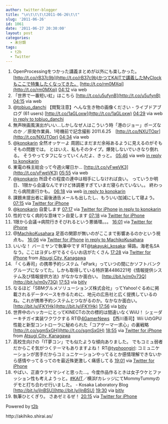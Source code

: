 ```yaml
---
author: twitter-blogger
title: "\n\t\t\t\t2011-06-26\t\t"
slug: '2011-06-26'
id: 1061
date: '2011-06-27 20:30:00'
layout: post
categories:
  - 未分類
tags:
  - t2b
  - Twitter
---
```


<div xmlns:georss="http://www.georss.org/georss">

1.  <span><span>OpenProcessingをつかった講義まとめが以外にも楽しかった。 [http://t.co/rB37c9b](http://t.co/rB37c9b)かつてKAITで講義したMyClockもここで特集したくなってきた。 [http://t.co/rm0MXqi](http://t.co/rm0MXqi)</span> <span>[<span>04:12</span>](http://twitter.com/o_ob/status/85002620929978369) <span>via web</span></span></span>
2.  <span><span>「世界で一番短い虹」はこちら [http://t.co/u5ufynB](http://t.co/u5ufynB)</span> <span>[<span>04:15</span>](http://twitter.com/o_ob/status/85003145800986624) <span>via web</span></span></span>
3.  <span><span>@[tobiuo_danchi](http://twitter.com/tobiuo_danchi "tobiuo_danchi") 【閲覧注意】へんな生き物の画像ください - ライブドアブログ (61 users) [http://t.co/1aGLoxw](http://t.co/1aGLoxw)</span> <span>[<span>04:29</span>](http://twitter.com/o_ob/status/85006753326047232) <span>via web</span> [in reply to tobiuo_danchi](http://twitter.com/tobiuo_danchi/status/84557359992684544)</span></span>
4.  <span><span>無声映画風演出がいい…しかしなぜ人はこういう時「港のジョー」ポーズなのか ／原発作業員、1号機前で記念撮影 2011.6.25　[http://t.co/NXUTOpr](http://t.co/NXUTOpr)</span> <span>[<span>04:34</span>](http://twitter.com/o_ob/status/85008136523624448) <span>via web</span></span></span>
5.  <span><span>@[konokarin](http://twitter.com/konokarin "konokarin") 全然オッケーよ 周囲にまだまだ余裕あるように見えるのがそもそもの問題では。 とはいえ、私もそのタイプ。爆発しないでいきなり倒れる。 そうやってタフになっていくんだよ、きっと。</span> <span>[<span>05:46</span>](http://twitter.com/o_ob/status/85026205350375424) <span>via web</span> [in reply to konokarin](http://twitter.com/konokarin/status/85016508471853056)</span></span>
6.  <span><span>東電の株主総会って今週火曜日か… [http://t.co/yFweVK3](http://t.co/yFweVK3)</span> <span>[<span>05:55</span>](http://twitter.com/o_ob/status/85028475660013568) <span>via web</span></span></span>
7.  <span><span>@[konokarin](http://twitter.com/konokarin "konokarin") 所詮その程度の連中は相手にしなければ良い。 っていうか明日、1限から会議なんですけど体調悪すぎていまだ寝られていない。。 終わったら病院直行かも。</span> <span>[<span>06:18</span>](http://twitter.com/o_ob/status/85034272011988992) <span>via web</span> [in reply to konokarin](http://twitter.com/konokarin/status/85029987576590336)</span></span>
8.  <span><span>課題未提出者に最後通告メールも出したし、もういい加減にして寝よう。</span> <span>[<span>07:15</span>](http://twitter.com/o_ob/status/85048648777465856) <span>via [Twitter for iPhone](http://twitter.com/#!/download/iphone)</span></span></span>
9.  <span><span>@[konokarin](http://twitter.com/konokarin "konokarin") 自愛します</span> <span>[<span>07:17</span>](http://twitter.com/o_ob/status/85048959315357696) <span>via [Twitter for iPhone](http://twitter.com/#!/download/iphone)</span> [in reply to konokarin](http://twitter.com/konokarin/status/85039162335567872)</span></span>
10.  <span><span>性的でなく病的な意味で＞自愛します</span> <span>[<span>07:18</span>](http://twitter.com/o_ob/status/85049303202140161) <span>via [Twitter for iPhone](http://twitter.com/#!/download/iphone)</span></span></span>
11.  <span><span>1限から会議→病院行きそびれるという悪循環。。。</span> <span>[<span>16:01</span>](http://twitter.com/o_ob/status/85180924467228673) <span>via [Twitter for iPhone](http://twitter.com/#!/download/iphone)</span></span></span>
12.  <span><span>@[MachikoKusahara](http://twitter.com/MachikoKusahara "MachikoKusahara") 足首の関節が無いのがここまで影響あるのかという視点も。</span> <span>[<span>16:06</span>](http://twitter.com/o_ob/status/85182071538069504) <span>via [Twitter for iPhone](http://twitter.com/#!/download/iphone)</span> [in reply to MachikoKusahara](http://twitter.com/MachikoKusahara/status/85140944059506689)</span></span>
13.  <span><span>いいな！ バーミヤンで執筆中です RT@[takayuki_kosaka](http://twitter.com/takayuki_kosaka "takayuki_kosaka"): 帰路。海老名SAなう。ここはヨダレがでるぐらいお店がたくさん</span> <span>[<span>17:28</span>](http://twitter.com/o_ob/status/85202775968989184) <span>via [Twitter for iPhone](http://twitter.com/#!/download/iphone)</span> from [Atsugi City, Kanagawa<span></span>](http://maps.google.com/maps?q=35.45310282,139.35978335)</span></span>
14.  <span><span>「くら寿司」の携帯予約システム「ePark」っていつの間にかソフトバンクグループになってた。しかも取得している特許第4486221号《情報提供システム及び情報提供方法》がなかなか面白い。 [http://bit.ly/m0v73Q](http://bit.ly/m0v73Q)</span> <span>[<span>17:53</span>](http://twitter.com/o_ob/status/85209104712351744) <span>via [bitly](http://bit.ly)</span></span></span>
15.  <span><span>なるほど「SBMグルメソリューションズ株式会社」ってYahoo!ぐるめに掲載されるデータベースを作るために、地元の広告社と広く提携しているのね。これが携帯予約システムとつながるのか。なかなか面白い。 [http://bit.ly/iFKYHk](http://bit.ly/iFKYHk)</span> <span>[<span>17:56</span>](http://twitter.com/o_ob/status/85209943975804928) <span>via [bitly](http://bit.ly)</span></span></span>
16.  <span><span>世界中のハッカーにとってKINECTの次の標的は間違いなくWiiU！ シェーダーキチガイ実装ワクワクする RT@[4GamerNews](http://twitter.com/4GamerNews "4GamerNews") 【西川善司】Wii UのGPU性能と新型コントローラに秘められた「コアゲーマー求心」の裏戦略 [http://t.co/sgmSxGH](http://t.co/sgmSxGH)</span> <span>[<span>18:55</span>](http://twitter.com/o_ob/status/85224665945096192) <span>via [Twitter for iPhone](http://twitter.com/#!/download/iphone)</span> from [Atsugi City, Kanagawa<span></span>](http://maps.google.com/maps?q=35.45310282,139.35978335)</span></span>
17.  <span><span>高校生向けの「IT夢コン」でも似たような傾向ありました。 でもコミュ弱者だからこそ気がつくテーマもありますよね！ RT@[typhoongirl](http://twitter.com/typhoongirl "typhoongirl"): コミュニケーションが苦手だからコミュニケーションやってるとか感情理解できないから感情やってるってのを最近殊更激しく痛感してる</span> <span>[<span>19:01</span>](http://twitter.com/o_ob/status/85226220945539073) <span>via [Twitter for iPhone](http://twitter.com/#!/download/iphone)</span></span></span>
18.  <span><span>やばい、正直ウラヤマシイと思った…。今度作品作るときは女子ウケとファッション性も考えようっと。[#KAIT](http://twitter.com/search?q=%23KAIT "#KAIT")／横浜fカレッジにてMommyTummyのデモと打ち合わせ行いました。 - Kosaka Laboratory Blog [http://bit.ly/jlnBSU](http://bit.ly/jlnBSU)</span> <span>[<span>19:30</span>](http://twitter.com/o_ob/status/85233559631171584) <span>via [bitly](http://bit.ly)</span></span></span>
19.  <span><span>執筆ひとくぎり。 さあゼミるぜ！</span> <span>[<span>20:15</span>](http://twitter.com/o_ob/status/85244835379953664) <span>via [Twitter for iPhone](http://twitter.com/#!/download/iphone)</span></span></span>

</div>

Powered by [t2b](http://t2b.utilz.jp/)

<div>http://akihiko.shirai.as/</div>